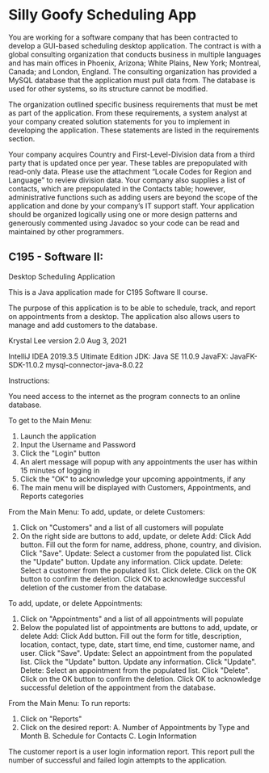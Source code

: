# Silly Goofy Scheduling App

You are working for a software company that has been contracted to develop a GUI-based scheduling desktop application. The contract is with a global consulting organization that conducts business in multiple languages and has main offices in Phoenix, Arizona; White Plains, New York; Montreal, Canada; and London, England. The consulting organization has provided a MySQL database that the application must pull data from. The database is used for other systems, so its structure cannot be modified.



The organization outlined specific business requirements that must be met as part of the application. From these requirements, a system analyst at your company created solution statements for you to implement in developing the application. These statements are listed in the requirements section.



Your company acquires Country and First-Level-Division data from a third party that is updated once per year. These tables are prepopulated with read-only data. Please use the attachment “Locale Codes for Region and Language” to review division data. Your company also supplies a list of contacts, which are prepopulated in the Contacts table; however, administrative functions such as adding users are beyond the scope of the application and done by your company’s IT support staff. Your application should be organized logically using one or more design patterns and generously commented using Javadoc so your code can be read and maintained by other programmers.

## C195 - Software II:

Desktop Scheduling Application

This is a Java application made for C195 Software II course.

The purpose of this application is to be able to schedule, track, and report on appointments from a desktop.
The application also allows users to manage and add customers to the database.

Krystal Lee
version 2.0
Aug 3, 2021

IntelliJ IDEA 2019.3.5 Ultimate Edition
JDK: Java SE 11.0.9
JavaFX: JavaFK-SDK-11.0.2
mysql-connector-java-8.0.22

Instructions:

You need access to the internet as the program connects to an online database.

To get to the Main Menu:
1. Launch the application
2. Input the Username and Password
3. Click the "Login" button
4. An alert message will popup with any appointments the user has within 15 minutes of logging in
5. Click the "OK" to acknowledge your upcoming appointments, if any
6. The main menu will be displayed with Customers, Appointments, and Reports categories

From the Main Menu:
To add, update, or delete Customers:
1. Click on "Customers" and a list of all customers will populate
2. On the right side are buttons to add, update, or delete
    Add: Click Add button. Fill out the form for name, address, phone, country, and division. Click "Save".
    Update: Select a customer from the populated list. Click the "Update" button. Update any information. Click update.
    Delete: Select a customer from the populated list. Click delete. Click on the OK button to confirm the deletion.
            Click OK to acknowledge successful deletion of the customer from the database.

To add, update, or delete Appointments:
1. Click on "Appointments" and a list of all appointments will populate
2. Below the populated list of appointments are buttons to add, update, or delete
    Add: Click Add button. Fill out the form for title, description, location, contact, type, date, start time, end time,
         customer name, and user. Click "Save".
    Update: Select an appointment from the populated list. Click the "Update" button. Update any information. Click "Update".
    Delete: Select an appointment from the populated list. Click "Delete". Click on the OK button to confirm the deletion.
            Click OK to acknowledge successful deletion of the appointment from the database.

From the Main Menu:
To run reports:
1. Click on "Reports"
2. Click on the desired report:
    A. Number of Appointments by Type and Month
    B. Schedule for Contacts
    C. Login Information

The customer report is a user login information report. This report pull the number of successful and failed login
attempts to the application.
